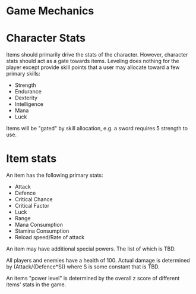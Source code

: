 # Game Mechanics

# Character Stats
Items should primarily drive the stats of the character. However, character
stats should act as a gate towards items. Leveling does nothing for the player
except provide skill points that a user may allocate toward a few primary
skills:

- Strength
- Endurance
- Dexterity
- Intelligence
- Mana
- Luck

Items will be "gated" by skill allocation, e.g. a sword requires 5 strength to use.

# Item stats
An item has the following primary stats:

- Attack
- Defence
- Critical Chance
- Critical Factor
- Luck
- Range
- Mana Consumption
- Stamina Consumption
- Reload speed/Rate of attack

An item may have additional special powers. The list of which is TBD.

All players and enemies have a health of 100. Actual damage is determined by (Attack/(Defence*S)) where S is some constant that is TBD.

An items "power level" is determined by the overall z score of different items' stats in the game.

